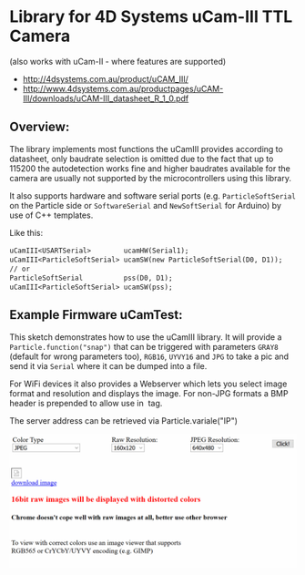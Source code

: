 # Library for 4D Systems uCam-III TTL Camera 
(also works with uCam-II - where features are supported)

 - http://4dsystems.com.au/product/uCAM_III/
 - http://www.4dsystems.com.au/productpages/uCAM-III/downloads/uCAM-III_datasheet_R_1_0.pdf

## Overview:
The library implements most functions the uCamIII provides according to datasheet, 
only baudrate selection is omitted due to the fact that up to 115200 the autodetection 
works fine and higher baudrates available for the camera are usually not supported by 
the microcontrollers using this library.

It also supports hardware and software serial ports (e.g. `ParticleSoftSerial` on the 
Particle side or `SoftwareSerial` and `NewSoftSerial` for Arduino) by use of 
C++ templates.

Like this:
```
uCamIII<USARTSerial>        ucamHW(Serial1);
uCamIII<ParticleSoftSerial> ucamSW(new ParticleSoftSerial(D0, D1));
// or
ParticleSoftSerial          pss(D0, D1);
uCamIII<ParticleSoftSerial> ucamSW(pss);
```

## Example Firmware uCamTest:
This sketch demonstrates how to use the uCamIII library.
It will provide a `Particle.function("snap")` that can be triggered with parameters
`GRAY8` (default for wrong parameters too), `RGB16`, `UYVY16` and `JPG` to take a pic and 
send it via `Serial` where it can be dumped into a file.

For WiFi devices it also provides a Webserver which lets you select image format and
resolution and displays the image. 
For non-JPG formats a BMP header is prepended to allow use in <img> tag.

The server address can be retrieved via Particle.variale("IP")

![WebView](/img/uCamTest.png)

